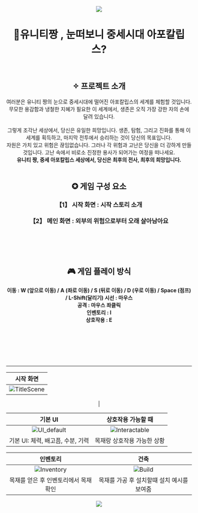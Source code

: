 <div align = "center"> 
<img src="https://capsule-render.vercel.app/api?type=waving&color=FAAC58&height=120&section=header" />

<h1>👄유니티짱 , 눈떠보니 중세시대 아포칼립스?</h1>
<br>
<h2>✧ 프로젝트 소개 </h2>
여러분은 유니티 짱의 눈으로 중세시대에 떨어진 아포칼립스의 세계를 체험할 것입니다. 무모한 용감함과 냉철한 지혜가 필요한 이 세계에서, 생존은 오직 가장 강한 자의 손에 달려 있습니다.<br>
<br>
그렇게 조각난 세상에서, 당신은 유일한 희망입니다. 생존, 탐험, 그리고 진화를 통해 이 세계를 획득하고, 마지막 전투에서 승리하는 것이 당신의 목표입니다.
<br>
자원은 가치 있고 위험은 끊임없습니다. 그러나 각 위험과 고난은 당신을 더 강하게 만들 것입니다. 고난 속에서 비로소 진정한 용사가 되어가는 여정을 떠나세요.
<br>
<b>유니티 짱, 중세 아포칼립스 세상에서, 당신은 최후의 전사, 최후의 희망입니다.</b>
<br>


<br>
<h2> ✪ 게임 구성 요소</h2>

<h3>
【1】 시작 화면 : 시작 스토리 소개<br><br>
【2】 메인 화면 : 외부의 위험으로부터 오래 살아남아요<br><br>
<br>
<br>

<br>
<h2> 🎮 게임 플레이 방식</h2>
<h4>
이동 : W (앞으로 이동) / A (좌로 이동) / S (뒤로 이동) / D (우로 이동) / Space (점프) / L-Shift(달리기)
시선 : 마우스<br>
공격 : 마우스 좌클릭<br>
인벤토리 : I<br>
상호작용 : E<br>

<br><br>
</h4>
<br>
<br>

---

|시작 화면|
|:------:|
|![TitleScene](https://github.com/oyounghawng/3D_Survival/assets/69491656/8f5cf0a0-f2bb-4e92-b4e7-5207bb49f41e)
|

|기본 UI| 상호작용 가능할 때 |
|:------:|:------:|
|![UI_default](https://github.com/oyounghawng/3D_Survival/assets/69491656/60af72cd-062d-4ac2-99fa-9d653ada9914) |![Interactable](https://github.com/oyounghawng/3D_Survival/assets/69491656/9e9651db-4572-409a-8f64-5606e4b58c52) |
|기본 UI: 체력, 배고픔, 수분, 기력| 목재랑 상호작용 가능한 상황|




|인벤토리|건축|
|:------:|:------:|
|![Inventory](https://github.com/oyounghawng/3D_Survival/assets/69491656/e75b1e85-18b1-4bf3-a8ae-b6f3a1a596f7) | ![Build](https://github.com/oyounghawng/3D_Survival/assets/69491656/e8ef4060-db4d-48de-ae29-d5239f27a22b) |
|목재를 얻은 후 인벤토리에서 목재 확인| 목재를 가공 후 설치할떄 설치 예시를 보여줌| 





<img src="https://capsule-render.vercel.app/api?type=waving&color=FAAC58&height=120&section=footer" />
</div>
